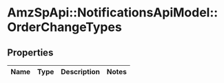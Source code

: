 # AmzSpApi::NotificationsApiModel::OrderChangeTypes

## Properties
Name | Type | Description | Notes
------------ | ------------- | ------------- | -------------

